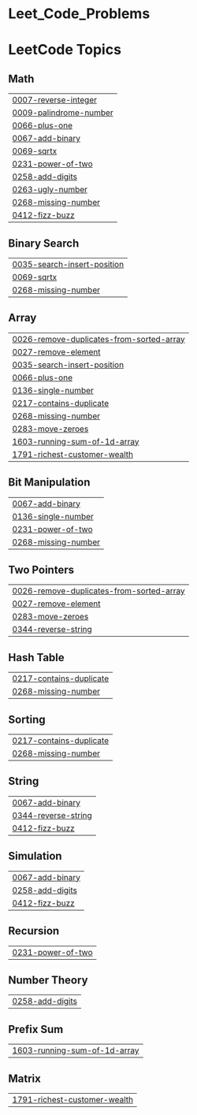 # Leet_Code_Problems
<!---LeetCode Topics Start-->
# LeetCode Topics
## Math
|  |
| ------- |
| [0007-reverse-integer](https://github.com/saivishnu7989/Leet_Code_Problems/tree/master/0007-reverse-integer) |
| [0009-palindrome-number](https://github.com/saivishnu7989/Leet_Code_Problems/tree/master/0009-palindrome-number) |
| [0066-plus-one](https://github.com/saivishnu7989/Leet_Code_Problems/tree/master/0066-plus-one) |
| [0067-add-binary](https://github.com/saivishnu7989/Leet_Code_Problems/tree/master/0067-add-binary) |
| [0069-sqrtx](https://github.com/saivishnu7989/Leet_Code_Problems/tree/master/0069-sqrtx) |
| [0231-power-of-two](https://github.com/saivishnu7989/Leet_Code_Problems/tree/master/0231-power-of-two) |
| [0258-add-digits](https://github.com/saivishnu7989/Leet_Code_Problems/tree/master/0258-add-digits) |
| [0263-ugly-number](https://github.com/saivishnu7989/Leet_Code_Problems/tree/master/0263-ugly-number) |
| [0268-missing-number](https://github.com/saivishnu7989/Leet_Code_Problems/tree/master/0268-missing-number) |
| [0412-fizz-buzz](https://github.com/saivishnu7989/Leet_Code_Problems/tree/master/0412-fizz-buzz) |
## Binary Search
|  |
| ------- |
| [0035-search-insert-position](https://github.com/saivishnu7989/Leet_Code_Problems/tree/master/0035-search-insert-position) |
| [0069-sqrtx](https://github.com/saivishnu7989/Leet_Code_Problems/tree/master/0069-sqrtx) |
| [0268-missing-number](https://github.com/saivishnu7989/Leet_Code_Problems/tree/master/0268-missing-number) |
## Array
|  |
| ------- |
| [0026-remove-duplicates-from-sorted-array](https://github.com/saivishnu7989/Leet_Code_Problems/tree/master/0026-remove-duplicates-from-sorted-array) |
| [0027-remove-element](https://github.com/saivishnu7989/Leet_Code_Problems/tree/master/0027-remove-element) |
| [0035-search-insert-position](https://github.com/saivishnu7989/Leet_Code_Problems/tree/master/0035-search-insert-position) |
| [0066-plus-one](https://github.com/saivishnu7989/Leet_Code_Problems/tree/master/0066-plus-one) |
| [0136-single-number](https://github.com/saivishnu7989/Leet_Code_Problems/tree/master/0136-single-number) |
| [0217-contains-duplicate](https://github.com/saivishnu7989/Leet_Code_Problems/tree/master/0217-contains-duplicate) |
| [0268-missing-number](https://github.com/saivishnu7989/Leet_Code_Problems/tree/master/0268-missing-number) |
| [0283-move-zeroes](https://github.com/saivishnu7989/Leet_Code_Problems/tree/master/0283-move-zeroes) |
| [1603-running-sum-of-1d-array](https://github.com/saivishnu7989/Leet_Code_Problems/tree/master/1603-running-sum-of-1d-array) |
| [1791-richest-customer-wealth](https://github.com/saivishnu7989/Leet_Code_Problems/tree/master/1791-richest-customer-wealth) |
## Bit Manipulation
|  |
| ------- |
| [0067-add-binary](https://github.com/saivishnu7989/Leet_Code_Problems/tree/master/0067-add-binary) |
| [0136-single-number](https://github.com/saivishnu7989/Leet_Code_Problems/tree/master/0136-single-number) |
| [0231-power-of-two](https://github.com/saivishnu7989/Leet_Code_Problems/tree/master/0231-power-of-two) |
| [0268-missing-number](https://github.com/saivishnu7989/Leet_Code_Problems/tree/master/0268-missing-number) |
## Two Pointers
|  |
| ------- |
| [0026-remove-duplicates-from-sorted-array](https://github.com/saivishnu7989/Leet_Code_Problems/tree/master/0026-remove-duplicates-from-sorted-array) |
| [0027-remove-element](https://github.com/saivishnu7989/Leet_Code_Problems/tree/master/0027-remove-element) |
| [0283-move-zeroes](https://github.com/saivishnu7989/Leet_Code_Problems/tree/master/0283-move-zeroes) |
| [0344-reverse-string](https://github.com/saivishnu7989/Leet_Code_Problems/tree/master/0344-reverse-string) |
## Hash Table
|  |
| ------- |
| [0217-contains-duplicate](https://github.com/saivishnu7989/Leet_Code_Problems/tree/master/0217-contains-duplicate) |
| [0268-missing-number](https://github.com/saivishnu7989/Leet_Code_Problems/tree/master/0268-missing-number) |
## Sorting
|  |
| ------- |
| [0217-contains-duplicate](https://github.com/saivishnu7989/Leet_Code_Problems/tree/master/0217-contains-duplicate) |
| [0268-missing-number](https://github.com/saivishnu7989/Leet_Code_Problems/tree/master/0268-missing-number) |
## String
|  |
| ------- |
| [0067-add-binary](https://github.com/saivishnu7989/Leet_Code_Problems/tree/master/0067-add-binary) |
| [0344-reverse-string](https://github.com/saivishnu7989/Leet_Code_Problems/tree/master/0344-reverse-string) |
| [0412-fizz-buzz](https://github.com/saivishnu7989/Leet_Code_Problems/tree/master/0412-fizz-buzz) |
## Simulation
|  |
| ------- |
| [0067-add-binary](https://github.com/saivishnu7989/Leet_Code_Problems/tree/master/0067-add-binary) |
| [0258-add-digits](https://github.com/saivishnu7989/Leet_Code_Problems/tree/master/0258-add-digits) |
| [0412-fizz-buzz](https://github.com/saivishnu7989/Leet_Code_Problems/tree/master/0412-fizz-buzz) |
## Recursion
|  |
| ------- |
| [0231-power-of-two](https://github.com/saivishnu7989/Leet_Code_Problems/tree/master/0231-power-of-two) |
## Number Theory
|  |
| ------- |
| [0258-add-digits](https://github.com/saivishnu7989/Leet_Code_Problems/tree/master/0258-add-digits) |
## Prefix Sum
|  |
| ------- |
| [1603-running-sum-of-1d-array](https://github.com/saivishnu7989/Leet_Code_Problems/tree/master/1603-running-sum-of-1d-array) |
## Matrix
|  |
| ------- |
| [1791-richest-customer-wealth](https://github.com/saivishnu7989/Leet_Code_Problems/tree/master/1791-richest-customer-wealth) |
<!---LeetCode Topics End-->